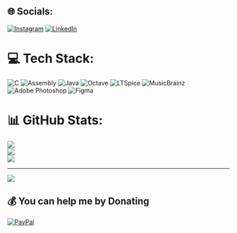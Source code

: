
## 🌐 Socials:
[![Instagram](https://img.shields.io/badge/Instagram-%23E4405F.svg?logo=Instagram&logoColor=white)](https://instagram.com/designbynobrega) [![LinkedIn](https://img.shields.io/badge/LinkedIn-%230077B5.svg?logo=linkedin&logoColor=white)](https://linkedin.com/in/afonsosriv) 

# 💻 Tech Stack:
![C](https://img.shields.io/badge/c-%2300599C.svg?style=for-the-badge&logo=c&logoColor=white) ![Assembly](https://img.shields.io/badge/assembly-lightgrey?style=for-the-badge&logo=assembly&logoColor=white) ![Java](https://img.shields.io/badge/java-%23ED8B00.svg?style=for-the-badge&logo=java&logoColor=white) ![Octave](https://img.shields.io/badge/OCTAVE-darkblue?style=for-the-badge&logo=octave&logoColor=fcd683) ![LTSpice](https://img.shields.io/badge/LTSPICE-critical?style=for-the-badge&logo=ltspice&logoColor=white) ![MusicBrainz](https://img.shields.io/badge/Musicbrainz-EB743B?style=for-the-badge&logo=musicbrainz&logoColor=BA478F) ![Adobe Photoshop](https://img.shields.io/badge/adobephotoshop-%2331A8FF.svg?style=for-the-badge&logo=adobephotoshop&logoColor=white) 	![Figma](https://img.shields.io/badge/figma-%23F24E1E.svg?style=for-the-badge&logo=figma&logoColor=white)
# 📊 GitHub Stats:
![](https://github-readme-stats.vercel.app/api?username=afonsosr1v&theme=dark&hide_border=false&include_all_commits=false&count_private=false)<br/>
![](https://github-readme-streak-stats.herokuapp.com/?user=afonsosr1v&theme=dark&hide_border=false)<br/>
![](https://github-readme-stats.vercel.app/api/top-langs/?username=afonsosr1v&theme=dark&hide_border=false&include_all_commits=false&count_private=false&layout=compact)

---
[![](https://visitcount.itsvg.in/api?id=afonsosr1v&icon=7&color=9)](https://visitcount.itsvg.in)

  ## 💰 You can help me by Donating
  [![PayPal](https://img.shields.io/badge/PayPal-00457C?style=for-the-badge&logo=paypal&logoColor=white)](https://paypal.me/afonsosriv) 

  
<!-- Proudly created with GPRM ( https://gprm.itsvg.in ) -->













